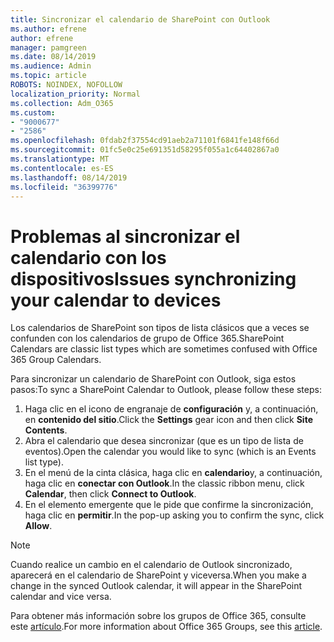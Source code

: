 ```yaml
---
title: Sincronizar el calendario de SharePoint con Outlook
ms.author: efrene
author: efrene
manager: pamgreen
ms.date: 08/14/2019
ms.audience: Admin
ms.topic: article
ROBOTS: NOINDEX, NOFOLLOW
localization_priority: Normal
ms.collection: Adm_O365
ms.custom:
- "9000677"
- "2586"
ms.openlocfilehash: 0fdab2f37554cd91aeb2a71101f6841fe148f66d
ms.sourcegitcommit: 01fc5e0c25e691351d58295f055a1c64402867a0
ms.translationtype: MT
ms.contentlocale: es-ES
ms.lasthandoff: 08/14/2019
ms.locfileid: "36399776"
---
```

# <a name="issues-synchronizing-your-calendar-to-devices"></a><span data-ttu-id="e4e08-102">Problemas al sincronizar el calendario con los dispositivos</span><span class="sxs-lookup"><span data-stu-id="e4e08-102">Issues synchronizing your calendar to devices</span></span>

<span data-ttu-id="e4e08-103">Los calendarios de SharePoint son tipos de lista clásicos que a veces se confunden con los calendarios de grupo de Office 365.</span><span class="sxs-lookup"><span data-stu-id="e4e08-103">SharePoint Calendars are classic list types which are sometimes confused with Office 365 Group Calendars.</span></span>

<span data-ttu-id="e4e08-104">Para sincronizar un calendario de SharePoint con Outlook, siga estos pasos:</span><span class="sxs-lookup"><span data-stu-id="e4e08-104">To sync a SharePoint Calendar to Outlook, please follow these steps:</span></span>

1. <span data-ttu-id="e4e08-105">Haga clic en el icono de engranaje de **configuración** y, a continuación, en **contenido del sitio**.</span><span class="sxs-lookup"><span data-stu-id="e4e08-105">Click the **Settings** gear icon and then click **Site Contents**.</span></span>
2. <span data-ttu-id="e4e08-106">Abra el calendario que desea sincronizar (que es un tipo de lista de eventos).</span><span class="sxs-lookup"><span data-stu-id="e4e08-106">Open the calendar you would like to sync (which is an Events list type).</span></span>
3. <span data-ttu-id="e4e08-107">En el menú de la cinta clásica, haga clic en **calendario**y, a continuación, haga clic en **conectar con Outlook**.</span><span class="sxs-lookup"><span data-stu-id="e4e08-107">In the classic ribbon menu, click **Calendar**, then click **Connect to Outlook**.</span></span>
4. <span data-ttu-id="e4e08-108">En el elemento emergente que le pide que confirme la sincronización, haga clic en **permitir**.</span><span class="sxs-lookup"><span data-stu-id="e4e08-108">In the pop-up asking you to confirm the sync, click **Allow**.</span></span>

>[!Note]
> <span data-ttu-id="e4e08-109">Cuando realice un cambio en el calendario de Outlook sincronizado, aparecerá en el calendario de SharePoint y viceversa.</span><span class="sxs-lookup"><span data-stu-id="e4e08-109">When you make a change in the synced Outlook calendar, it will appear in the SharePoint calendar and vice versa.</span></span>

<span data-ttu-id="e4e08-110">Para obtener más información sobre los grupos de Office 365, consulte este [artículo](https://support.office.com/en-us/article/Learn-about-Office-365-groups-b565caa1-5c40-40ef-9915-60fdb2d97fa2).</span><span class="sxs-lookup"><span data-stu-id="e4e08-110">For more information about Office 365 Groups, see this [article](https://support.office.com/en-us/article/Learn-about-Office-365-groups-b565caa1-5c40-40ef-9915-60fdb2d97fa2).</span></span>
